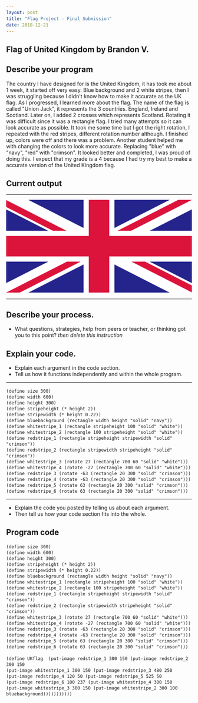 ```yaml
---
layout: post
title: "Flag Project - Final Submission"
date: 2018-12-21
---
```


## Flag of United Kingdom by Brandon V.

## Describe your program

The country I have designed for is the United Kingdom, it has took me about 1 week, it started off very easy. Blue background and 2 white stripes, then I was struggling because I didn't know how to make it accurate as the UK flag. As I progressed, I learned more about the flag. The name of the flag is called "Union Jack", it represents the 3 countries. England, Ireland and Scotland. Later on, I added 2 crosses which represents Scotland. Rotating it was difficult since it was a rectangle flag. I tried many attempts so it can look accurate as possible. It took me some time but I got the right rotation, I repeated with the red stripes, different rotation number although. I finished up, colors were off and there was a problem. Another student helped me with changing the colors to look more accurate. Replacing "blue" with "navy", "red" with "crimson". It looked better and completed, I was proud of doing this. I expect that my grade is a 4 because I had try my best to make a accurate version of the United Kingdom flag.

## Current output
* * *
![Flag](/images/final-flag.png)
* * *

## Describe your process.

-   What questions, strategies, help from peers or teacher, or thinking got you to this point? _then delete this instruction_

<!--- Delete this comment and add your writing -->


## Explain your code.
-   Explain each argument in the code section.
-   Tell us how it functions independently and within the whole program.

* * *

```
(define size 300)
(define width 600)
(define height 300)
(define stripeheight (* height 2))
(define stripewidth (* height 0.22))
(define bluebackground (rectangle width height "solid" "navy"))
(define whitestripe_1 (rectangle stripeheight 100 "solid" "white"))
(define whitestripe_2 (rectangle 100 stripeheight "solid" "white"))
(define redstripe_1 (rectangle stripeheight stripewidth "solid" "crimson"))
(define redstripe_2 (rectangle stripewidth stripeheight "solid" "crimson"))
(define whitestripe_3 (rotate 27 (rectangle 700 60 "solid" "white")))
(define whitestripe_4 (rotate -27 (rectangle 700 60 "solid" "white")))
(define redstripe_3 (rotate -63 (rectangle 20 300 "solid" "crimson")))
(define redstripe_4 (rotate -63 (rectangle 20 300 "solid" "crimson")))
(define redstripe_5 (rotate 63 (rectangle 20 300 "solid" "crimson")))
(define redstripe_6 (rotate 63 (rectangle 20 300 "solid" "crimson")))

```

* * *

-   Explain the code you posted by telling us about each argument.
-   Then tell us how your code section fits into the whole.
 
<!--- Delete this comment and add your writing -->


## Program code

```
(define size 300)
(define width 600)
(define height 300)
(define stripeheight (* height 2))
(define stripewidth (* height 0.22))
(define bluebackground (rectangle width height "solid" "navy"))
(define whitestripe_1 (rectangle stripeheight 100 "solid" "white"))
(define whitestripe_2 (rectangle 100 stripeheight "solid" "white"))
(define redstripe_1 (rectangle stripeheight stripewidth "solid" "crimson"))
(define redstripe_2 (rectangle stripewidth stripeheight "solid" "crimson"))
(define whitestripe_3 (rotate 27 (rectangle 700 60 "solid" "white")))
(define whitestripe_4 (rotate -27 (rectangle 700 60 "solid" "white")))
(define redstripe_3 (rotate -63 (rectangle 20 300 "solid" "crimson")))
(define redstripe_4 (rotate -63 (rectangle 20 300 "solid" "crimson")))
(define redstripe_5 (rotate 63 (rectangle 20 300 "solid" "crimson")))
(define redstripe_6 (rotate 63 (rectangle 20 300 "solid" "crimson")))

(define UKflag  (put-image redstripe_1 300 150 (put-image redstripe_2 300 150 
(put-image whitestripe_1 300 150 (put-image redstripe_3 480 250 
(put-image redstripe_4 120 50 (put-image redstripe_5 525 50 
(put-image redstripe_6 100 237 (put-image whitestripe_4 300 150 
(put-image whitestripe_3 300 150 (put-image whitestripe_2 300 100  bluebackground)))))))))))
```
